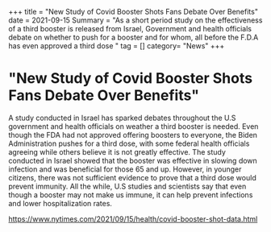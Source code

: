 +++
 title = "New Study of Covid Booster Shots Fans Debate Over Benefits"
 date = 2021-09-15
 Summary = "As a short period study on the effectiveness of a third booster is released from Israel, Government and health officials debate on whether to push for a booster and for whom, all before the F.D.A has even approved a third dose "
 tag = []
 category=  "News"
+++

# "New Study of Covid Booster Shots Fans Debate Over Benefits"

 A study conducted in Israel has sparked debates throughout the U.S government and health officials on weather a third booster is needed. Even though the FDA had not approved offering boosters to everyone, the Biden Administration pushes for a third dose, with some federal health officials agreeing while others believe it is not greatly effective. The study conducted in Israel showed that the booster was effective in slowing down infection and was beneficial for those 65 and up. However, in younger citizens, there was not sufficient evidence to prove that a third dose would prevent immunity. All the while, U.S studies and scientists say that even though a booster may not make us immune, it can help prevent infections and lower hospitalization rates. 

 https://www.nytimes.com/2021/09/15/health/covid-booster-shot-data.html 
